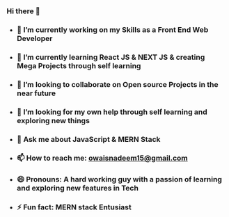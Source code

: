 ### Hi there 👋

- ### 🔭 I’m currently working on my Skills as a Front End Web Developer
- ### 🌱 I’m currently learning React JS & NEXT JS & creating Mega Projects through self learning
- ### 👯 I’m looking to collaborate on Open source Projects in the near future
- ### 🤔 I’m looking for my own help through self learning and exploring new things 
- ### 💬 Ask me about JavaScript & MERN Stack
- ### 📫 How to reach me: owaisnadeem15@gmail.com
- ### 😄 Pronouns: A hard working guy with a passion of learning and exploring new features in Tech
- ### ⚡ Fun fact: MERN stack Entusiast

